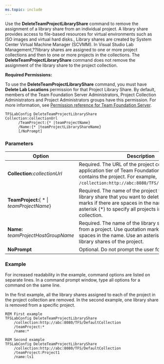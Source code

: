 ```yaml
---
ms.topic: include
---
```


Use the **DeleteTeamProjectLibraryShare** command to remove the
assignment of a library share from an individual project. A library
share provides access to file-based resources for virtual environments
such as ISO images and virtual hard disks., Library shares are created
by System Center Virtual Machine Manager (SCVMM). In Visual Studio Lab
Management,??library shares are assigned to one or more project
collections and then to one or more projects in the collections.
The **DeleteTeamProjectLibraryShare** command does not remove the
assignment of the library share to the project collection.

**Required Permissions:**

To use the **DeleteTeamProjectLibraryShare** command, you must have
**Delete Lab Locations** permission for that Project Library Share.
By default, members of the Team Foundation Server Administrators,
Project Collection Administrators and Project Administrators groups
have this permission. For more information, see [Permission reference for Team Foundation Server](/azure/devops/security/permissions).


    TFSLabConfig DeleteTeamProjectLibraryShare
    Collection:collectionUrl
          /TeamProject:{* |teamProjectName}
          /Name:{* |teamProjectLibraryShareName}
          [/NoPrompt]


### Parameters

| Option | Description |
| --- | --- |
| **Collection**:*collectionUrl* | Required. The URL of the project collection on the application tier of Team Foundation Server that contains the project. For example, ```/collection:http://abc:8080/TFS/DefaultCollection```.  |
| **TeamProject:**{ * &#124; *teamProjectName*} | Required. The name of the project that contains the library share that you want to delete. Use quotation marks if there are spaces in the name. Use an asterisk (*) to specify all projects in the project collection. |
| **Name:** *teamProjectHostGroupName* | Required. The name of the library share to delete from a project. Use quotation marks if there are spaces in the name. Use an asterisk (*) to specify all library shares of the project. |
| **NoPrompt** | Optional. Do not prompt the user for confirmation. |


### Example

For increased readability in the example, command options are listed on
separate lines. In a command prompt window, type all options for a
command on the same line.

In the first example, all the library shares assigned to each of the
project in the project collection are removed. In the second
example, one library share is removed from a specific project.

    REM First example
    TFSLabConfig DeleteTeamProjectLibraryShare
        /collection:http://abc:8080/TFS/DefaultCollection
        /teamProject:*
        /name:*

    REM Second example
    TFSLabConfig DeleteTeamProjectLibraryShare
        /collection:http://abc:8080/TFS/DefaultCollection
        /teamProject:Project1
        /name:ls1

